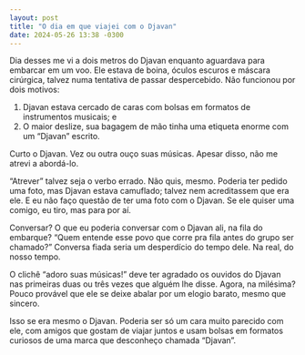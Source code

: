 ```yaml
---
layout: post
title: "O dia em que viajei com o Djavan"
date: 2024-05-26 13:38 -0300
---
```

Dia desses me vi a dois metros do Djavan enquanto aguardava para embarcar em um voo. Ele estava de boina, óculos escuros e máscara cirúrgica, talvez numa tentativa de passar despercebido. Não funcionou por dois motivos:

1. Djavan estava cercado de caras com bolsas em formatos de instrumentos musicais; e
2. O maior deslize, sua bagagem de mão tinha uma etiqueta enorme com um “Djavan” escrito.

Curto o Djavan. Vez ou outra ouço suas músicas. Apesar disso, não me atrevi a abordá-lo.

“Atrever” talvez seja o verbo errado. Não quis, mesmo. Poderia ter pedido uma foto, mas Djavan estava camuflado; talvez nem acreditassem que era ele. E eu não faço questão de ter uma foto com o Djavan. Se ele quiser uma comigo, eu tiro, mas para por aí.

Conversar? O que eu poderia conversar com o Djavan ali, na fila do embarque? “Quem entende esse povo que corre pra fila antes do grupo ser chamado?” Conversa fiada seria um desperdício do tempo dele. Na real, do nosso tempo.

O clichê “adoro suas músicas!” deve ter agradado os ouvidos do Djavan nas primeiras duas ou três vezes que alguém lhe disse. Agora, na milésima? Pouco provável que ele se deixe abalar por um elogio barato, mesmo que sincero.

Isso se era mesmo o Djavan. Poderia ser só um cara muito parecido com ele, com amigos que gostam de viajar juntos e usam bolsas em formatos curiosos de uma marca que desconheço chamada “Djavan”.
